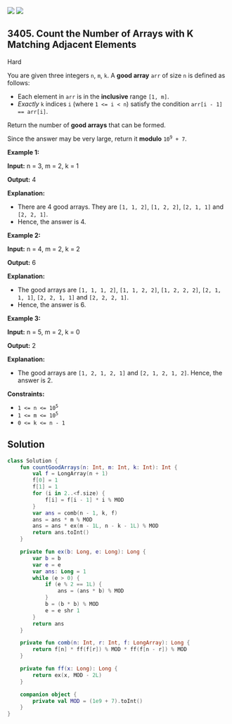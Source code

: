 [![](https://img.shields.io/github/stars/javadev/LeetCode-in-Kotlin?label=Stars&style=flat-square)](https://github.com/javadev/LeetCode-in-Kotlin)
[![](https://img.shields.io/github/forks/javadev/LeetCode-in-Kotlin?label=Fork%20me%20on%20GitHub%20&style=flat-square)](https://github.com/javadev/LeetCode-in-Kotlin/fork)

## 3405\. Count the Number of Arrays with K Matching Adjacent Elements

Hard

You are given three integers `n`, `m`, `k`. A **good array** `arr` of size `n` is defined as follows:

*   Each element in `arr` is in the **inclusive** range `[1, m]`.
*   _Exactly_ `k` indices `i` (where `1 <= i < n`) satisfy the condition `arr[i - 1] == arr[i]`.

Return the number of **good arrays** that can be formed.

Since the answer may be very large, return it **modulo** <code>10<sup>9</sup> + 7</code>.

**Example 1:**

**Input:** n = 3, m = 2, k = 1

**Output:** 4

**Explanation:**

*   There are 4 good arrays. They are `[1, 1, 2]`, `[1, 2, 2]`, `[2, 1, 1]` and `[2, 2, 1]`.
*   Hence, the answer is 4.

**Example 2:**

**Input:** n = 4, m = 2, k = 2

**Output:** 6

**Explanation:**

*   The good arrays are `[1, 1, 1, 2]`, `[1, 1, 2, 2]`, `[1, 2, 2, 2]`, `[2, 1, 1, 1]`, `[2, 2, 1, 1]` and `[2, 2, 2, 1]`.
*   Hence, the answer is 6.

**Example 3:**

**Input:** n = 5, m = 2, k = 0

**Output:** 2

**Explanation:**

*   The good arrays are `[1, 2, 1, 2, 1]` and `[2, 1, 2, 1, 2]`. Hence, the answer is 2.

**Constraints:**

*   <code>1 <= n <= 10<sup>5</sup></code>
*   <code>1 <= m <= 10<sup>5</sup></code>
*   `0 <= k <= n - 1`

## Solution

```kotlin
class Solution {
    fun countGoodArrays(n: Int, m: Int, k: Int): Int {
        val f = LongArray(n + 1)
        f[0] = 1
        f[1] = 1
        for (i in 2..<f.size) {
            f[i] = f[i - 1] * i % MOD
        }
        var ans = comb(n - 1, k, f)
        ans = ans * m % MOD
        ans = ans * ex(m - 1L, n - k - 1L) % MOD
        return ans.toInt()
    }

    private fun ex(b: Long, e: Long): Long {
        var b = b
        var e = e
        var ans: Long = 1
        while (e > 0) {
            if (e % 2 == 1L) {
                ans = (ans * b) % MOD
            }
            b = (b * b) % MOD
            e = e shr 1
        }
        return ans
    }

    private fun comb(n: Int, r: Int, f: LongArray): Long {
        return f[n] * ff(f[r]) % MOD * ff(f[n - r]) % MOD
    }

    private fun ff(x: Long): Long {
        return ex(x, MOD - 2L)
    }

    companion object {
        private val MOD = (1e9 + 7).toInt()
    }
}
```